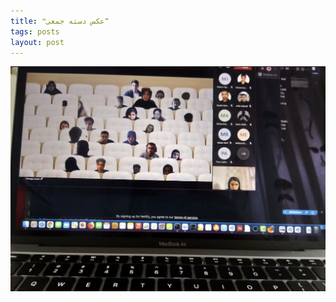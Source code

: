 ```yaml
---
title: ❝عکس دسته جمعی❞
tags: posts
layout: post
---
```

<img src="assets/images/2.jpg" class="img-fluid" alt="Responsive image">